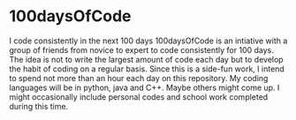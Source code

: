 # 100daysOfCode
I code consistently in the next 100 days
100daysOfCode is an intiative with a group of friends from novice to expert to code consistently for 100 days.
The idea is not to write the largest amount of code each day but to develop the habit of coding on a regular basis.
Since this is a side-fun work, I intend to spend not more than an hour each day on this repository. 
My coding languages will be in python, java and C++. Maybe others might come up.
I might occasionally include personal codes and school work completed during this time.
